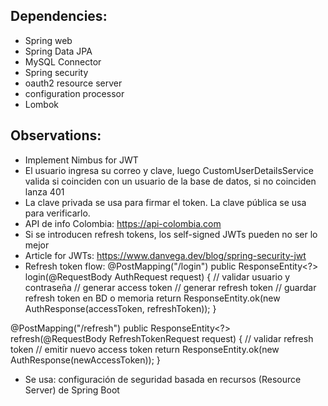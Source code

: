 ## Dependencies:
- Spring web
- Spring Data JPA
- MySQL Connector
- Spring security
- oauth2 resource server
- configuration processor
- Lombok

## Observations:
- Implement Nimbus for JWT
- El usuario ingresa su correo y clave, luego CustomUserDetailsService valida si coinciden con un usuario de la base de datos, si no coinciden lanza 401
- La clave privada se usa para firmar el token. La clave pública se usa para verificarlo.
- API de info Colombia: https://api-colombia.com
- Si se introducen refresh tokens, los self-signed JWTs pueden no ser lo mejor
- Article for JWTs: https://www.danvega.dev/blog/spring-security-jwt
- Refresh token flow:
@PostMapping("/login")
public ResponseEntity<?> login(@RequestBody AuthRequest request) {
    // validar usuario y contraseña
    // generar access token
    // generar refresh token
    // guardar refresh token en BD o memoria
    return ResponseEntity.ok(new AuthResponse(accessToken, refreshToken));
}

@PostMapping("/refresh")
public ResponseEntity<?> refresh(@RequestBody RefreshTokenRequest request) {
    // validar refresh token
    // emitir nuevo access token
    return ResponseEntity.ok(new AuthResponse(newAccessToken));
}
- Se usa: configuración de seguridad basada en recursos (Resource Server) de Spring Boot